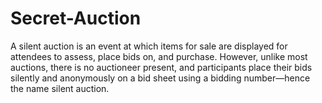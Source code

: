 # Secret-Auction
A silent auction is an event at which items for sale are displayed for attendees to assess, place bids on, and purchase. However, unlike most auctions, there is no auctioneer present, and participants place their bids silently and anonymously on a bid sheet using a bidding number—hence the name silent auction.
